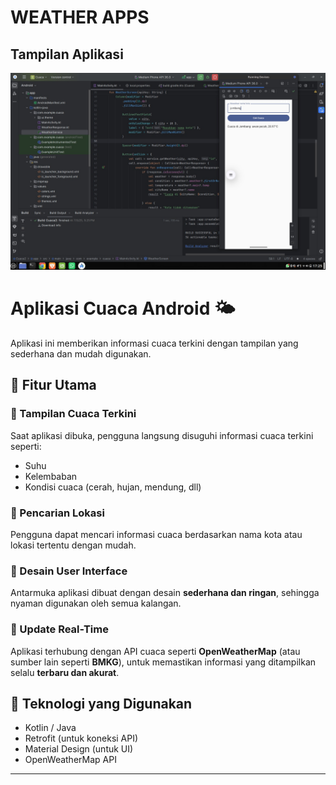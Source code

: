 # WEATHER APPS

## Tampilan Aplikasi

![Tampilan Aplikasi](./IMG-20250705-WA0007.jpg)

# Aplikasi Cuaca Android 🌤️

Aplikasi ini memberikan informasi cuaca terkini dengan tampilan yang sederhana dan mudah digunakan.

## 🔑 Fitur Utama

### 📍 Tampilan Cuaca Terkini
Saat aplikasi dibuka, pengguna langsung disuguhi informasi cuaca terkini seperti:
- Suhu
- Kelembaban
- Kondisi cuaca (cerah, hujan, mendung, dll)

### 🔎 Pencarian Lokasi
Pengguna dapat mencari informasi cuaca berdasarkan nama kota atau lokasi tertentu dengan mudah.

### 🎨 Desain User Interface
Antarmuka aplikasi dibuat dengan desain **sederhana dan ringan**, sehingga nyaman digunakan oleh semua kalangan.

### 🔄 Update Real-Time
Aplikasi terhubung dengan API cuaca seperti **OpenWeatherMap** (atau sumber lain seperti **BMKG**), untuk memastikan informasi yang ditampilkan selalu **terbaru dan akurat**.


## 🚀 Teknologi yang Digunakan
- Kotlin / Java
- Retrofit (untuk koneksi API)
- Material Design (untuk UI)
- OpenWeatherMap API

---



